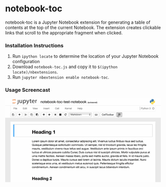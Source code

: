 # notebook-toc
notebook-toc is a Jupyter Notebook extension for generating a table of contents 
at the top of the current Notebook. The extension creates clickable links that
scroll to the appropriate fragment when clicked.

### Installation Instructions
1. Run `ipython locate` to determine the location of your Jupyter Notebook configuration
2. Download `notebook-toc.js` and copy it to `$(ipython locate)/nbextensions`.
3. Run `jupyter nbextension enable notebook-toc`.

### Usage Screencast

![Notebook TOC Screencast](notebook-toc-screencast.gif)
